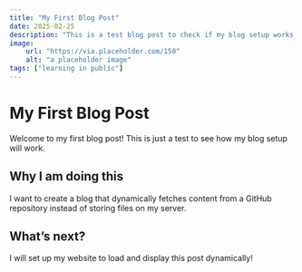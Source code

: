 ```yaml
---
title: "My First Blog Post"
date: 2025-02-25
description: "This is a test blog post to check if my blog setup works."
image: 
    url: "https://via.placeholder.com/150"
    alt: "a placeholder image"
tags: ["learning in public"]
---
```


# My First Blog Post  

Welcome to my first blog post! This is just a test to see how my blog setup will work.

## Why I am doing this  

I want to create a blog that dynamically fetches content from a GitHub repository instead of storing files on my server.

## What’s next?  

I will set up my website to load and display this post dynamically!

